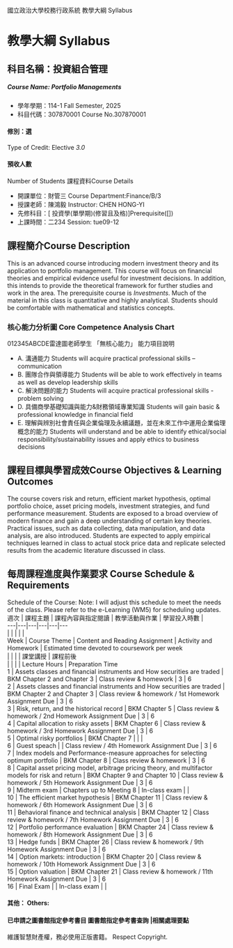 國立政治大學校務行政系統 教學大綱 Syllabus
# 教學大綱 Syllabus
##  科目名稱：投資組合管理 
#####  Course Name: Portfolio Managements
  * 學年學期：114-1 Fall Semester, 2025 
  * 科目代碼：307870001 Course No.307870001
#### 修別：選
Type of Credit: Elective 
_3.0_
#### 預收人數
Number of Students
課程資料Course Details
  * 開課單位：財管三 Course Department:Finance/B/3 
  * 授課老師：陳鴻毅 Instructor: CHEN HONG-YI 
  * 先修科目：[ 投資學(單學期)(修習且及格)]Prerequisite([])
  * 上課時間：二234 Session: tue09-12
##  課程簡介Course Description
This is an advanced course introducing modern investment theory and its application to portfolio management. This course will focus on financial theories and empirical evidence useful for investment decisions. In addition, this intends to provide the theoretical framework for further studies and work in the area.
The prerequisite course is _Investments_. Much of the material in this class is quantitative and highly analytical. Students should be comfortable with mathematical and statistics concepts.
###  核心能力分析圖 Core Competence Analysis Chart
012345ABCDE雷達圖老師學生
「無核心能力」 
能力項目說明
  * A. 溝通能力 Students will acquire practical professional skills – communication
  * B. 團隊合作與領導能力 Students will be able to work effectively in teams as well as develop leadership skills
  * C. 解決問題的能力 Students will acquire practical professional skills - problem solving
  * D. 具備商學基礎知識與能力&財務領域專業知識 Students will gain basic & professional knowledge in financial field
  * E. 理解與辨別社會責任與企業倫理及永續議題，並在未來工作中運用企業倫理概念的能力 Students will understand and be able to identify ethical/social responsibility/sustainability issues and apply ethics to business decisions
##  課程目標與學習成效Course Objectives & Learning Outcomes 
The course covers risk and return, efficient market hypothesis, optimal portfolio choice, asset pricing models, investment strategies, and fund performance measurement. Students are exposed to a broad overview of modern finance and gain a deep understanding of certain key theories. Practical issues, such as data collecting, data manipulation, and data analysis, are also introduced. Students are expected to apply empirical techniques learned in class to actual stock price data and replicate selected results from the academic literature discussed in class.
##  每周課程進度與作業要求 Course Schedule & Requirements
Schedule of the Course:
Note: I will adjust this schedule to meet the needs of the class. Please refer to the e-Learning (WM5) for scheduling updates.
週次 | 課程主題 | 課程內容與指定閱讀 | 教學活動與作業 | 學習投入時數 |   
---|---|---|---|---|---  
|  |  |  |  |   
Week  | Course Theme | Content and Reading Assignment | Activity and Homework | Estimated time devoted to coursework per week  
|  |  |  | 課堂講授  | 課程前後   
|  |  |  | Lecture Hours | Preparation Time  
1 | Assets classes and financial instruments and How securities are traded | BKM Chapter 2 and Chapter 3 | Class review & homework | 3 | 6  
2 | Assets classes and financial instruments and How securities are traded | BKM Chapter 2 and Chapter 3 | Class review & homework / 1st Homework Assignment Due | 3 | 6  
3 | Risk, return, and the historical record | BKM Chapter 5 | Class review & homework / 2nd Homework Assignment Due | 3 | 6  
4 | Capital allocation to risky assets | BKM Chapter 6 | Class review & homework / 3rd Homework Assignment Due | 3 | 6  
5 | Optimal risky portfolios | BKM Chapter 7 |  |  |   
6 | Guest speach |  | Class review / 4th Homework Assignment Due | 3 | 6  
7 | Index models and Performance-measure approaches for selecting optimum portfolio | BKM Chapter 8 | Class review & homework  | 3 | 6  
8 | Capital asset pricing model, arbitrage pricing theory, and multifactor models for risk and return | BKM Chapter 9 and Chapter 10 | Class review & homework / 5th Homework Assignment Due | 3 | 6  
9 | Midterm exam | Chapters up to Meeting 8 | In-class exam |  |   
10 | The efficient market hypothesis | BKM Chapter 11 | Class review & homework / 6th Homework Assignment Due | 3 | 6  
11 | Behavioral finance and technical analysis | BKM Chapter 12 | Class review & homework / 7th Homework Assignment Due | 3 | 6  
12 | Portfolio performance evaluation  | BKM Chapter 24 | Class review & homework / 8th Homework Assignment Due | 3 | 6  
13 | Hedge funds | BKM Chapter 26 | Class review & homework / 9th Homework Assignment Due | 3 | 6  
14 | Option markets: introduction | BKM Chapter 20  | Class review & homework / 10th Homework Assignment Due | 3 | 6  
15 | Option valuation | BKM Chapter 21 | Class review & homework / 11th Homework Assignment Due | 3 | 6  
16 | Final Exam |  | In-class exam |  |   
####  其他： Others:
####  已申請之圖書館指定參考書目  圖書館指定參考書查詢 |相關處理要點
維護智慧財產權，務必使用正版書籍。 Respect Copyright.